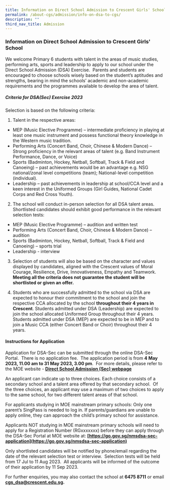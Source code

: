 ```yaml
---
title: Information on Direct School Admission to Crescent Girls' School
permalink: /about-cgs/admission/info-on-dsa-to-cgs/
description: ""
third_nav_title: Admission
---
```

### Information on Direct School Admission to Crescent Girls' School ###

We welcome Primary 6 students with talent in the areas of music studies, performing arts, sports and leadership to apply to our school under the Direct School Admission (DSA) Exercise.&nbsp; Parents and students are encouraged to choose schools wisely based on the student’s aptitudes and strengths, bearing in mind the schools’ academic and non-academic requirements and the programmes available to develop the area of talent.

##### Criteria for DSA(Sec) Exercise 2023 #####

Selection is based on the following criteria:
<div>

1. Talent in the respective areas:

* MEP (Music Elective Programme) – intermediate proficiency in playing at least one music instrument and possess functional theory knowledge in the Western music tradition.
* Performing Arts (Concert Band, Choir, Chinese &amp; Modern Dance) –Strong proficiency in the relevant areas of talent (e.g. Band Instrument Performance, Dance, or Voice)
* Sports (Badminton, Hockey, Netball, Softball, Track &amp; Field and Canoeing) – past achievements would be an advantage e.g. NSG national/zonal level competitions (team); National-level competition (individual). &nbsp;
* Leadership – past achievements in leadership at school/CCA level and a keen interest in the Uniformed Groups (Girl Guides, National Cadet Corps and Red Cross Youth).


2. The school will conduct in-person selection for all DSA talent areas.&nbsp; Shortlisted candidates should exhibit good performance in the relevant selection tests:

* MEP (Music Elective Programme) – audition and written test
* Performing Arts (Concert Band, Choir, Chinese &amp; Modern Dance) – audition
* Sports (Badminton, Hockey, Netball, Softball, Track &amp; Field and Canoeing) – sports trial
*  Leadership - interview


3. Selection of students will also be based on the character and values displayed by candidates, aligned with the Crescent values of Moral Courage, Resilience, Drive, Innovativeness, Empathy and Teamwork.&nbsp; **Meeting all the criteria does not guarantee the student will be shortlisted or given an offer.** 

	
	
4. Students who are successfully admitted to the school via DSA are expected to honour their commitment to the school and join the respective CCA allocated by the school **throughout their 4 years in Crescent**. Students admitted under DSA (Leadership) are expected to join the school allocated Uniformed Group throughout their 4 years. Students admitted under DSA (MEP) are expected to be in MEP and to join a Music CCA (either Concert Band or Choir) throughout their 4 years.
</div>

#### **Instructions for Application** ####

Application for DSA-Sec can be submitted through the online DSA-Sec Portal.&nbsp; There is no application fee.&nbsp; The application period is from **4 May 2023, 11.00 am to 31 May 2023, 3.00 pm**.&nbsp; For more details, please refer to the MOE website - **[Direct School Admission (Sec) webpage](https://www.moe.gov.sg/secondary/dsa)**

An applicant can indicate up to three choices. Each choice consists of a secondary school and a talent area offered by that secondary school.&nbsp; Of the three choices, an applicant may use a maximum of two choices to apply to the same school, for two different talent areas of that school.

For applicants studying in MOE mainstream primary schools: Only one parent’s SingPass is needed to log in. If parents/guardians are unable to apply online, they can approach the child’s primary school for assistance.

Applicants NOT studying in MOE mainstream primary schools will need to apply for a Registration Number (RGxxxxxxx) before they can apply through the DSA-Sec Portal at MOE website at: **[https://go.gov.sg/nmsdsa-sec-application](https://go.gov.sg/nmsdsa-sec-application)**

Only shortlisted candidates will be notified by phone/email regarding the date of the relevant selection test or interview.&nbsp; Selection tests will be held from 17 Jul to 11 Aug 2023.&nbsp; All applicants will be informed of the outcome of their application by 11 Sep 2023.

For further enquiries, you may also contact the school at **6475 8711** or email **cgs_dsa@crescent.edu.sg.**